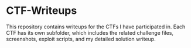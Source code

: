 # CTF-Writeups
This repository contains writeups for the CTFs I have participated in. Each CTF has its own subfolder, which includes the related challenge files, screenshots, exploit scripts, and my detailed solution writeup.